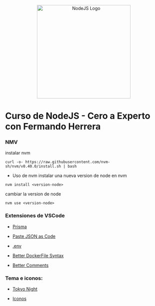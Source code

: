 <p align="center">
  <a href="https://nodejs.org/en" target="blank"><img src="https://user-images.githubusercontent.com/3438503/260495760-ca5d8c24-b382-43d9-8fbe-d905b4b208f0.png" width="300" alt="NodeJS Logo" /></a>
</p>

# Curso de NodeJS - Cero a Experto con Fermando Herrera

### NMV

instalar nvm
```
curl -o- https://raw.githubusercontent.com/nvm-sh/nvm/v0.40.0/install.sh | bash
```

- Uso de nvm
instalar una nueva version de node en nvm
```
nvm install <version-node>
```
cambiar la version de node

```
nvm use <version-node>
```


### Extensiones de VSCode

* [Prisma](https://marketplace.visualstudio.com/items?itemName=Prisma.prisma)

* [Paste JSON as Code](https://marketplace.visualstudio.com/items?itemName=quicktype.quicktype)

* [.env](https://marketplace.visualstudio.com/items?itemName=mikestead.dotenv)

* [Better DockerFile Syntax](https://marketplace.visualstudio.com/items?itemName=jeff-hykin.better-dockerfile-syntax)

* [Better Comments](https://marketplace.visualstudio.com/items?itemName=aaron-bond.better-comments)


### Tema e iconos:

* [Tokyo Night](https://marketplace.visualstudio.com/items?itemName=enkia.tokyo-night)

* [Iconos](https://marketplace.visualstudio.com/items?itemName=PKief.material-icon-theme)
